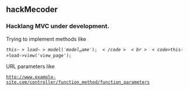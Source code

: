 

<h2>hackMecoder</h2>

<h3>Hacklang MVC under development.</h3>

Trying to implement methods like

<code>$this->load->model('model_name');</code><br>
<code>$this->load->view('view_page');</code><br>

URL parameters like

<code>http://www.example-site.com/controller/function_method/function_parameters</code><br>
